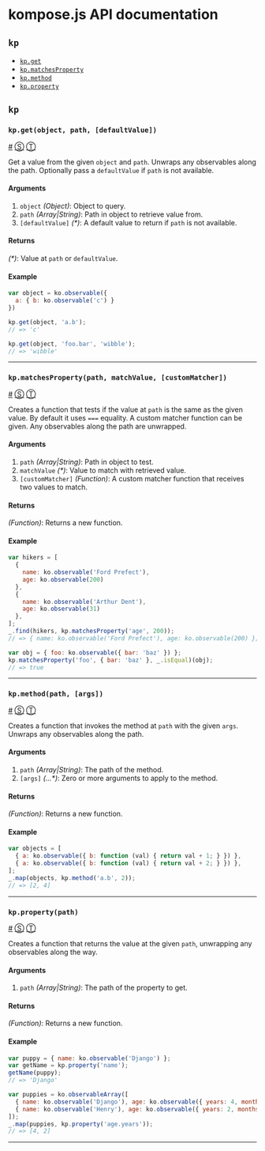 # kompose.js API documentation

<!-- div class="toc-container" -->

<!-- div -->

## `kp`
* <a href="#kp-get">`kp.get`</a>
* <a href="#kp-matchesProperty">`kp.matchesProperty`</a>
* <a href="#kp-method">`kp.method`</a>
* <a href="#kp-property">`kp.property`</a>

<!-- /div -->

<!-- /div -->

<!-- div class="doc-container" -->

<!-- div -->

## `kp`

<!-- div -->

### <a id="kp-get"></a>`kp.get(object, path, [defaultValue])`
<a href="#kp-get">#</a> [&#x24C8;](https://github.com/pietvanzoen/knockout-kompose/blob/master/src/kompose.js#L77 "View in source") [&#x24C9;][1]

Get a value from the given `object` and `path`. Unwraps any observables
along the path. Optionally pass a `defaultValue` if `path` is not available.

#### Arguments
1. `object` *(Object)*: Object to query.
2. `path` *(Array|String)*: Path in object to retrieve value from.
3. `[defaultValue]` *(&#42;)*: A default value to return if `path` is not available.

#### Returns
*(&#42;)*:  Value at `path` or `defaultValue`.

#### Example
```js
var object = ko.observable({
  a: { b: ko.observable('c') }
})

kp.get(object, 'a.b');
// => 'c'

kp.get(object, 'foo.bar', 'wibble');
// => 'wibble'
```
* * *

<!-- /div -->

<!-- div -->

### <a id="kp-matchesProperty"></a>`kp.matchesProperty(path, matchValue, [customMatcher])`
<a href="#kp-matchesProperty">#</a> [&#x24C8;](https://github.com/pietvanzoen/knockout-kompose/blob/master/src/kompose.js#L140 "View in source") [&#x24C9;][1]

Creates a function that tests if the value at `path` is the same as the given
value. By default it uses `===` equality. A custom matcher function can be
given. Any observables along the path are unwrapped.

#### Arguments
1. `path` *(Array|String)*: Path in object to test.
2. `matchValue` *(&#42;)*: Value to match with retrieved value.
3. `[customMatcher]` *(Function)*: A custom matcher function that receives two values to match.

#### Returns
*(Function)*:  Returns a new function.

#### Example
```js
var hikers = [
  {
    name: ko.observable('Ford Prefect'),
    age: ko.observable(200)
  },
  {
    name: ko.observable('Arthur Dent'),
    age: ko.observable(31)
  },
];
_.find(hikers, kp.matchesProperty('age', 200));
// => { name: ko.observable('Ford Prefect'), age: ko.observable(200) };

var obj = { foo: ko.observable({ bar: 'baz' }) };
kp.matchesProperty('foo', { bar: 'baz' }, _.isEqual)(obj);
// => true
```
* * *

<!-- /div -->

<!-- div -->

### <a id="kp-method"></a>`kp.method(path, [args])`
<a href="#kp-method">#</a> [&#x24C8;](https://github.com/pietvanzoen/knockout-kompose/blob/master/src/kompose.js#L162 "View in source") [&#x24C9;][1]

Creates a function that invokes the method at `path` with the given `args`.
Unwraps any observables along the path.

#### Arguments
1. `path` *(Array|String)*: The path of the method.
2. `[args]` *(...&#42;)*: Zero or more arguments to apply to the method.

#### Returns
*(Function)*:  Returns a new function.

#### Example
```js
var objects = [
  { a: ko.observable({ b: function (val) { return val + 1; } }) },
  { a: ko.observable({ b: function (val) { return val + 2; } }) },
];
_.map(objects, kp.method('a.b', 2));
// => [2, 4]
```
* * *

<!-- /div -->

<!-- div -->

### <a id="kp-property"></a>`kp.property(path)`
<a href="#kp-property">#</a> [&#x24C8;](https://github.com/pietvanzoen/knockout-kompose/blob/master/src/kompose.js#L107 "View in source") [&#x24C9;][1]

Creates a function that returns the value at the given `path`, unwrapping
any observables along the way.

#### Arguments
1. `path` *(Array|String)*: The path of the property to get.

#### Returns
*(Function)*:  Returns a new function.

#### Example
```js
var puppy = { name: ko.observable('Django') };
var getName = kp.property('name');
getName(puppy);
// => 'Django'

var puppies = ko.observableArray([
  { name: ko.observable('Django'), age: ko.observable({ years: 4, months: 2 }) },
  { name: ko.observable('Henry'), age: ko.observable({ years: 2, months: 6 }) }
]);
_.map(puppies, kp.property('age.years'));
// => [4, 2]
```
* * *

<!-- /div -->

<!-- /div -->

<!-- /div -->

 [1]: #kp "Jump back to the TOC."
